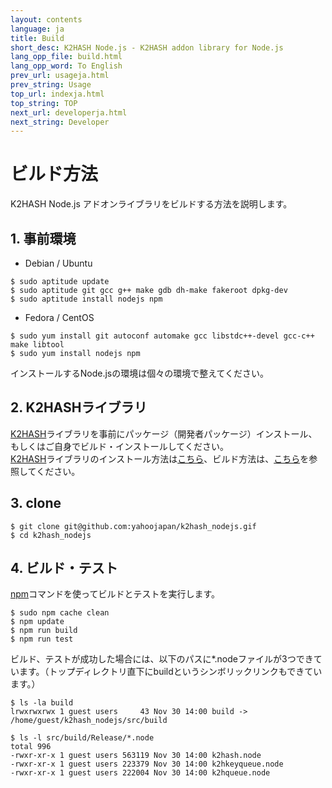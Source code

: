 ```yaml
---
layout: contents
language: ja
title: Build
short_desc: K2HASH Node.js - K2HASH addon library for Node.js
lang_opp_file: build.html
lang_opp_word: To English
prev_url: usageja.html
prev_string: Usage
top_url: indexja.html
top_string: TOP
next_url: developerja.html
next_string: Developer
---
```


# ビルド方法
K2HASH Node.js アドオンライブラリをビルドする方法を説明します。

## 1. 事前環境
- Debian / Ubuntu
```
$ sudo aptitude update
$ sudo aptitude git gcc g++ make gdb dh-make fakeroot dpkg-dev
$ sudo aptitude install nodejs npm
```
- Fedora / CentOS
```
$ sudo yum install git autoconf automake gcc libstdc++-devel gcc-c++ make libtool
$ sudo yum install nodejs npm
```
インストールするNode.jsの環境は個々の環境で整えてください。

## 2. K2HASHライブラリ
[K2HASH](https://k2hash.antpick.ax/indexja.html)ライブラリを事前にパッケージ（開発者パッケージ）インストール、もしくはご自身でビルド・インストールしてください。  
[K2HASH](https://k2hash.antpick.ax/indexja.html)ライブラリのインストール方法は[こちら](https://k2hash.antpick.ax/usageja.html)、ビルド方法は、[こちら](https://k2hash.antpick.ax/buildja.html)を参照してください。  

## 3. clone
```
$ git clone git@github.com:yahoojapan/k2hash_nodejs.gif
$ cd k2hash_nodejs
```

## 4. ビルド・テスト
[npm](https://www.npmjs.com/get-npm)コマンドを使ってビルドとテストを実行します。  
```
$ sudo npm cache clean
$ npm update
$ npm run build
$ npm run test
```
ビルド、テストが成功した場合には、以下のパスに*.nodeファイルが3つできています。（トップディレクトリ直下にbuildというシンボリックリンクもできています。）
```
$ ls -la build
lrwxrwxrwx 1 guest users     43 Nov 30 14:00 build -> /home/guest/k2hash_nodejs/src/build

$ ls -l src/build/Release/*.node
total 996
-rwxr-xr-x 1 guest users 563119 Nov 30 14:00 k2hash.node
-rwxr-xr-x 1 guest users 223379 Nov 30 14:00 k2hkeyqueue.node
-rwxr-xr-x 1 guest users 222004 Nov 30 14:00 k2hqueue.node
```

